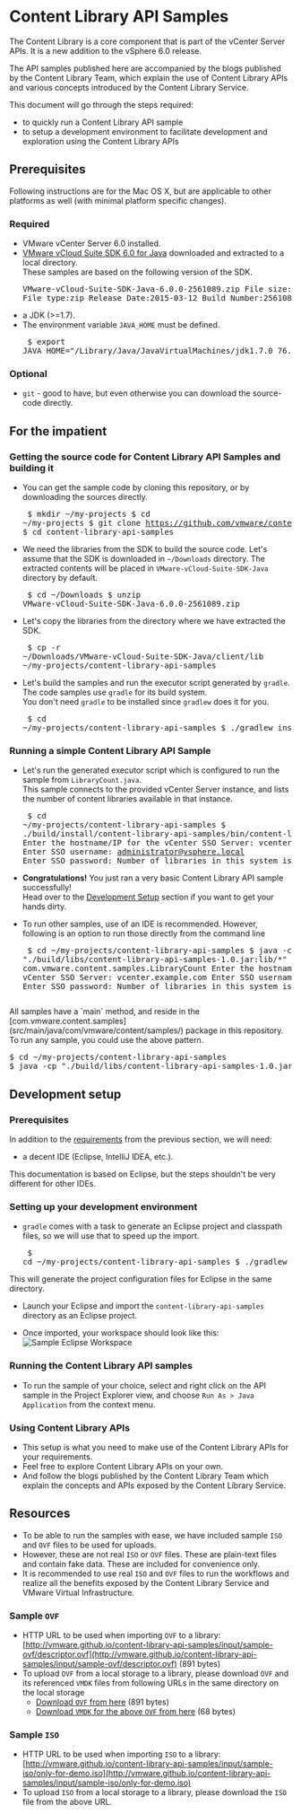 # Content Library API Samples

The Content Library is a core component that is part of the vCenter Server APIs.
It is a new addition to the vSphere 6.0 release.<br/>

The API samples published here are accompanied by the blogs published by the Content Library Team,
which explain the use of Content Library APIs and various concepts introduced by the Content Library Service.

This document will go through the steps required:

- to quickly run a Content Library API sample
- to setup a development environment to facilitate development and exploration using the Content Library APIs


## Prerequisites

Following instructions are for the Mac OS X, but are applicable to other platforms as well (with minimal platform specific changes).

### Required
- VMware vCenter Server 6.0 installed.
- [VMware vCloud Suite SDK 6.0 for Java](https://developercenter.vmware.com/web/sdk/60/vcloudsuite-java) downloaded and extracted to a local directory.<br/> These samples are based on the following version of the SDK.<pre>VMware-vCloud-Suite-SDK-Java-6.0.0-2561089.zip
File size:55 MB
File type:zip
Release Date:2015-03-12
Build Number:2561089</pre>
- a JDK (>=1.7).
- The environment variable `JAVA_HOME` must be defined.<br/><pre>
$ export JAVA\_HOME="/Library/Java/JavaVirtualMachines/jdk1.7.0\_76.jdk/Contents/Home"
</pre>

### Optional
- `git` - good to have, but even otherwise you can download the source-code directly.


## For the impatient
### Getting the source code for Content Library API Samples and building it
- You can get the sample code by cloning this repository, or by downloading the sources directly.<br/><pre>
$ mkdir ~/my-projects
$ cd ~/my-projects
$ git clone https://github.com/vmware/content-library-api-samples.git
$ cd content-library-api-samples
</pre>

-  We need the libraries from the SDK to build the source code. Let's assume that the SDK is downloaded in `~/Downloads` directory. The extracted contents will be placed in `VMware-vCloud-Suite-SDK-Java` directory by default.<br/><pre>
$ cd ~/Downloads
$ unzip VMware-vCloud-Suite-SDK-Java-6.0.0-2561089.zip
</pre>

- Let's copy the libraries from the directory where we have extracted the SDK.<br/><pre>
$ cp -r ~/Downloads/VMware-vCloud-Suite-SDK-Java/client/lib ~/my-projects/content-library-api-samples
</pre>

- Let's build the samples and run the executor script generated by `gradle`.<br/>The code samples use `gradle` for its build system. <br/>You don't need `gradle` to be installed since `gradlew` does it for you.<br/><pre>
$ cd ~/my-projects/content-library-api-samples
$ ./gradlew installApp
</pre>

### Running a simple Content Library API Sample
- Let's run the generated executor script which is configured to run the sample from `LibraryCount.java`.<br/>
This sample connects to the provided vCenter Server instance, and lists the number of content libraries available in that instance.<pre>
$ cd ~/my-projects/content-library-api-samples
$ ./build/install/content-library-api-samples/bin/content-library-api-samples
Enter the hostname/IP for the vCenter SSO Server: vcenter.example.com
Enter SSO username: administrator@vsphere.local
Enter SSO password:
Number of libraries in this system is: 0
$
</pre>

- <strong>Congratulations!</strong> You just ran a very basic Content Library API sample successfully!<br/>Head over to the [Development Setup](#development-setup) section if you want to get your hands dirty.

- To run other samples, use of an IDE is recommended. However, following is an option to run those directly from the command line<br/><pre>
$ cd ~/my-projects/content-library-api-samples
$ java -cp "./build/libs/content-library-api-samples-1.0.jar:lib/\*" com.vmware.content.samples.LibraryCount
Enter the hostname/IP for the vCenter SSO Server: vcenter.example.com
Enter SSO username: administrator@vsphere.local
Enter SSO password:
Number of libraries in this system is: 0
</pre>
All samples have a `main` method, and reside in the [com.vmware.content.samples](src/main/java/com/vmware/content/samples/) package in this repository.<br/>
To run any sample, you could use the above pattern. <br/><pre>
$ cd ~/my-projects/content-library-api-samples
$ java -cp "./build/libs/content-library-api-samples-1.0.jar:lib/\*" com.vmware.content.samples.&lt;SAMPLE\_CLASS\_NAME&gt;
</pre>

## Development setup

### Prerequisites
In addition to the [requirements](#prerequisites) from the previous section, we will need:

- a decent IDE (Eclipse, IntelliJ IDEA, etc.). <br/>

This documentation is based on Eclipse, but the steps shouldn't be very different for other IDEs.


### Setting up your development environment
- `gradle` comes with a task to generate an Eclipse project and classpath files, so we will use that to speed up the import. <pre>
$ cd ~/my-projects/content-library-api-samples
$ ./gradlew eclipse
</pre>
This will generate the project configuration files for Eclipse in the same directory.

- Launch your Eclipse and import the `content-library-api-samples` directory as an Eclipse project.

- Once imported, your workspace should look like this:<br/>
![Sample Eclipse Workspace](http://vmware.github.io/content-library-api-samples/screenshots/sample-eclipse-workspace.png "Sample Eclipse Workspace")

### Running the Content Library API samples
- To run the sample of your choice,  select and right click on the API sample in the Project Explorer view, and choose `Run As > Java Application` from the context menu.

### Using Content Library APIs
- This setup is what you need to make use of the Content Library APIs for your requirements.
- Feel free to explore Content Library APIs on your own.
-  And follow the blogs published by the Content Library Team which explain the concepts and APIs exposed by the Content Library Service.

## Resources
- To be able to run the samples with ease, we have included sample `ISO` and `OVF` files to be used for uploads.
- However, these are not real `ISO` or `OVF` files. These are plain-text files and contain fake data. These are included for convenience only.
- It is recommended to use real `ISO` and `OVF` files to run the workflows and realize all the benefits exposed by the Content Library Service and VMware Virtual Infrastructure.



### Sample `OVF`
 - HTTP URL to be used when importing `OVF` to a library: <br/>[http://vmware.github.io/content-library-api-samples/input/sample-ovf/descriptor.ovf](http://vmware.github.io/content-library-api-samples/input/sample-ovf/descriptor.ovf) (891 bytes)
 - To upload `OVF` from a local storage to a library, please download `OVF` and its referenced `VMDK` files from following URLs in the same directory on the local storage
     - [Download `OVF` from here](http://vmware.github.io/content-library-api-samples/input/sample-ovf/descriptor.ovf) (891 bytes)
     - [Download `VMDK` for the above `OVF` from here](http://vmware.github.io/content-library-api-samples/input/sample-ovf/only-for-demo.vmdk) (68 bytes)

### Sample `ISO`
 - HTTP URL to be used when importing `ISO` to a library: <br/>[http://vmware.github.io/content-library-api-samples/input/sample-iso/only-for-demo.iso](http://vmware.github.io/content-library-api-samples/input/sample-iso/only-for-demo.iso)
 - To upload `ISO` from a local storage to a library, please download the `ISO` file from the above URL.

